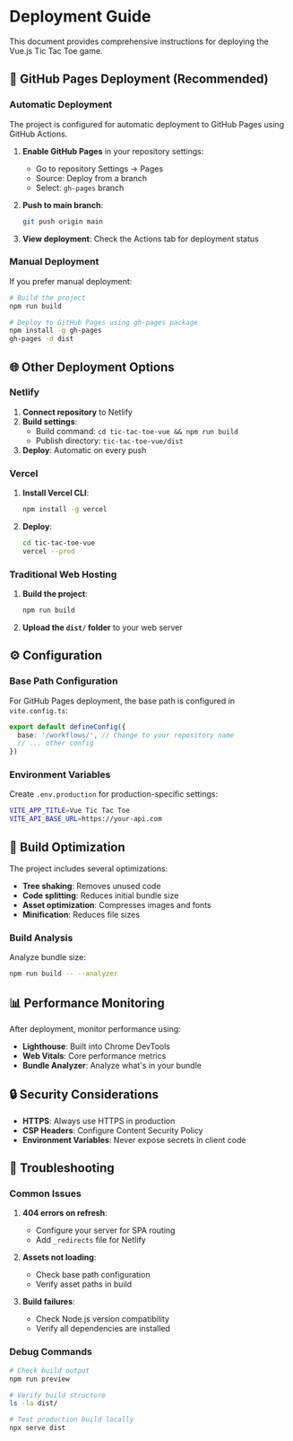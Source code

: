 # Deployment Guide

This document provides comprehensive instructions for deploying the Vue.js Tic Tac Toe game.

## 🚀 GitHub Pages Deployment (Recommended)

### Automatic Deployment

The project is configured for automatic deployment to GitHub Pages using GitHub Actions.

1. **Enable GitHub Pages** in your repository settings:
   - Go to repository Settings → Pages
   - Source: Deploy from a branch
   - Select: `gh-pages` branch

2. **Push to main branch**:
   ```bash
   git push origin main
   ```

3. **View deployment**: Check the Actions tab for deployment status

### Manual Deployment

If you prefer manual deployment:

```bash
# Build the project
npm run build

# Deploy to GitHub Pages using gh-pages package
npm install -g gh-pages
gh-pages -d dist
```

## 🌐 Other Deployment Options

### Netlify

1. **Connect repository** to Netlify
2. **Build settings**:
   - Build command: `cd tic-tac-toe-vue && npm run build`
   - Publish directory: `tic-tac-toe-vue/dist`
3. **Deploy**: Automatic on every push

### Vercel

1. **Install Vercel CLI**:
   ```bash
   npm install -g vercel
   ```

2. **Deploy**:
   ```bash
   cd tic-tac-toe-vue
   vercel --prod
   ```

### Traditional Web Hosting

1. **Build the project**:
   ```bash
   npm run build
   ```

2. **Upload the `dist/` folder** to your web server

## ⚙️ Configuration

### Base Path Configuration

For GitHub Pages deployment, the base path is configured in `vite.config.ts`:

```typescript
export default defineConfig({
  base: '/workflows/', // Change to your repository name
  // ... other config
})
```

### Environment Variables

Create `.env.production` for production-specific settings:

```bash
VITE_APP_TITLE=Vue Tic Tac Toe
VITE_API_BASE_URL=https://your-api.com
```

## 🔧 Build Optimization

The project includes several optimizations:

- **Tree shaking**: Removes unused code
- **Code splitting**: Reduces initial bundle size
- **Asset optimization**: Compresses images and fonts
- **Minification**: Reduces file sizes

### Build Analysis

Analyze bundle size:

```bash
npm run build -- --analyzer
```

## 📊 Performance Monitoring

After deployment, monitor performance using:

- **Lighthouse**: Built into Chrome DevTools
- **Web Vitals**: Core performance metrics
- **Bundle Analyzer**: Analyze what's in your bundle

## 🔒 Security Considerations

- **HTTPS**: Always use HTTPS in production
- **CSP Headers**: Configure Content Security Policy
- **Environment Variables**: Never expose secrets in client code

## 🚨 Troubleshooting

### Common Issues

1. **404 errors on refresh**:
   - Configure your server for SPA routing
   - Add `_redirects` file for Netlify

2. **Assets not loading**:
   - Check base path configuration
   - Verify asset paths in build

3. **Build failures**:
   - Check Node.js version compatibility
   - Verify all dependencies are installed

### Debug Commands

```bash
# Check build output
npm run preview

# Verify build structure
ls -la dist/

# Test production build locally
npx serve dist
```